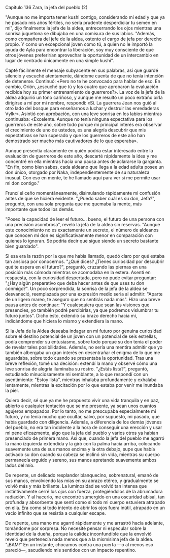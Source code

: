 
Capítulo 136 Zara, la jefa del pueblo (2)

"Aunque no me importa tener kushi contigo, considerando mi edad y que ya he pasado mis años fértiles, no sería prudente desperdiciar tu semen en mí", dijo finalmente la jefa de la aldea, entrecerrando los ojos mientras una sonrisa juguetona se dibujaba en una comisura de sus labios. "Además, como compañera del jefe de la aldea, ostento el cargo de jefa por derecho propio. Y como un excepcional joven como tú, a quien no le importó la ayuda de Ayla para encontrar la liberación, soy muy consciente de que otros jóvenes preferirían aprovechar la oportunidad de un intercambio en lugar de centrado únicamente en una simple kushi".

Capté fácilmente el mensaje subyacente en sus palabras, así que guardé silencio y escuché atentamente, dándome cuenta de que no tenía intención de detenerse. Continuó: «Pero no te he convocado para hablar de eso. En cambio, Orión, ¿escuché que tú y los cuatro que aprobaron la evaluación recibida hoy su primer entrenamiento de guerreros?». La voz de la jefa de la aldea adquirió un tono cariñoso, y aunque me resultó un poco extraño oírla dirigirse a mí por mi nombre, respondí: «Sí. La guerrera Jean nos guió al otro lado del bosque para enseñarnos a luchar y destruir las enredaderas Vylkr». Asintió con aprobación, con una leve sonrisa en los labios mientras continuaba: «Excelente. Aunque no tenía ninguna expectativa para los guerreros de este año, sobre todo porque mi principal interés era observar el crecimiento de uno de ustedes, es una alegría descubrir que mis expectativas se han superado y que los guerreros de este año han demostrado ser mucho más cautivadores de lo que esperaba».

Aunque presentía claramente en quién podría estar interesado entre la evaluación de guerreros de este año, descarté rápidamente la idea y me concentré en ella mientras hacía una pausa antes de aclararse la garganta. "En fin, como bien sabes, cada aldeano que llega a la edad adulta posee un don único, otorgado por Naka, independientemente de su naturaleza inusual. Con eso en mente, te he llamado aquí para ver si me permite usar mi don contigo."

Fruncí el ceño momentáneamente, disimulando rápidamente mi confusión antes de que se hiciera evidente. "¿Puedo saber cuál es su don, Jefa?", preguntó, con una sola pregunta que me quemaba la mente, más importante que todos los demás.

"Poseo la capacidad de leer el futuro... bueno, el futuro de una persona con una precisión asombrosa", reveló la jefa de la aldea sin reservas. "Aunque este conocimiento no es exactamente un secreto, el número de aldeanos que conocen mi don es significativamente menor en comparación con quienes lo ignoran. Se podría decir que sigue siendo un secreto bastante bien guardado".

Si esa era la razón por la que me había llamado, quedó claro por qué estaba tan ansiosa por conocernos. "¿Qué dices? ¿Tienes curiosidad por descubrir qué te espera en el futuro?", preguntó, cruzando las piernas en una posición más cómoda mientras se acomodaba en la estera. Asentí en respuesta, con la curiosidad despertada, pero no pude evitar preguntar: "¿Hay algún preparativo que deba hacer antes de que uses tu don conmigo?". Un poco sorprendida, la sonrisa de la jefa de la aldea se desvaneció, reemplazada por una expresión medio seria al admitir: "Aparte de un ligero mareo, te aseguro que no sentirás nada más". Hizo una breve pausa antes de continuar: "Y cualesquiera que sean las visiones que presencies, yo también podré percibirlas, ya que podremos vislumbrar tu futuro juntos". Dicho esto, extendió su brazo derecho hacia mí, indicándome que hiciera lo mismo y extendiera la mano.

Si la Jefa de la Aldea deseaba indagar en mi futuro por genuina curiosidad sobre el destino potencial de un joven con un potencial de seis estrellas, podía comprender su entusiasmo, sobre todo porque su don tenía el poder de revelar tales posibilidades. Además, no sería una mentira admitir que yo también albergaba un gran interés en desentrañar el enigma de lo que me aguardaba, sobre todo cuando se presentaba la oportunidad. Tras una breve reflexión, tomé una decisión: extendí la mano y observé cómo una leve sonrisa de alegría iluminaba su rostro. "¿Estás lista?", preguntó, estudiando minuciosamente mi semblante, a lo que respondí con un asentimiento: "Estoy lista", mientras inhalaba profundamente y exhalaba lentamente, mientras la excitación por lo que estaba por venir me inundaba la piel.

Quiero decir, sé que ya me he propuesto vivir una vida tranquila y en paz, abierto a cualquier tentación que se me presente, ya sean unos cuantos agujeros empapados. Por lo tanto, no me preocupaba especialmente mi futuro, y no tenía mucho que ocultar, salvo, por supuesto, mi pasado, que había guardado con diligencia. Además, a diferencia de los demás jóvenes del pueblo, no era tan indolente a la hora de conseguir una erección y usar mi pene eficazmente, algo que la jefa del pueblo y varios otros ya habían presenciado de primera mano. Así que, cuando la jefa del pueblo me agarró la mano izquierda extendida y la giró con la palma hacia arriba, colocando suavemente una de sus manos encima y la otra debajo, supe que había activado su don cuando su cabeza se inclinó sin vida, mientras su cuerpo permanecía erguido y sereno, sus manos apretando suavemente ambos lados del mío.

De repente, un delicado resplandor blanquecino, sobrenatural, emanó de sus manos, envolviendo las mías en su abrazo etéreo, y gradualmente se volvió más y más brillante. La luminosidad se volvió tan intensa que instintivamente cerré los ojos con fuerza, protegiéndolos de la abrumadora radiación. Y al hacerlo, me encontré sumergido en una oscuridad abisal, tan profunda y absorbente que sentí como si todo mi cuerpo estuviera atrapado en ella. Era como si todo intento de abrir los ojos fuera inútil, atrapado en un vacío infinito que se resistía a cualquier escape.

De repente, una mano me agarró rápidamente y me arrastró hacia adelante, tomándome por sorpresa. No necesité pensar ni especular sobre la identidad de la dueña, porque la calidez inconfundible que la envolvió reveló que pertenecía nada menos que a la mismísima jefa de la aldea. "¡BAM!" En un instante, chocamos contra una puerta —o al menos eso pareció—, sacudiendo mis sentidos con un impacto repentino.